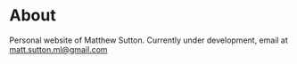 # About
Personal website of Matthew Sutton. Currently under development, email at matt.sutton.ml@gmail.com

